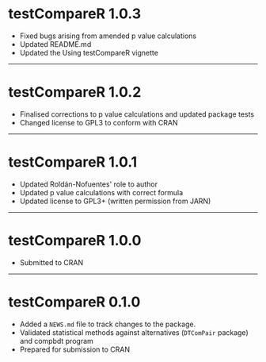 # testCompareR 1.0.3

* Fixed bugs arising from amended p value calculations
* Updated README.md
* Updated the Using testCompareR vignette

---

# testCompareR 1.0.2

* Finalised corrections to p value calculations and updated package tests
* Changed license to GPL3 to conform with CRAN

---

# testCompareR 1.0.1

* Updated Roldán-Nofuentes' role to author
* Updated p value calculations with correct formula
* Updated license to GPL3+ (written permission from JARN)

---

# testCompareR 1.0.0

* Submitted to CRAN

---

# testCompareR 0.1.0

* Added a `NEWS.md` file to track changes to the package.
* Validated statistical methods against alternatives (`DTComPair` package) and compbdt program
* Prepared for submission to CRAN
